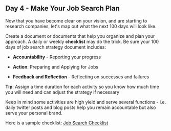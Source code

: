 ## Day 4 - Make Your Job Search Plan

Now that you have become clear on your vision, and are starting to research companies, let's map out what the next 100 days will look like.

Create a document or documents that help you organize and plan your approach.  A daily or weekly **checklist** may do the trick. Be sure your 100 days of job search strategy document includes:

* **Accountability** -  Reporting your progress 

* **Action**: Preparing and Applying for Jobs

* **Feedback and Reflection** -  Reflecting on successes and failures

**Tip**: Assign a time duration for each activity so you know how much time you will need and can adjust the strategy if necessary

Keep in mind some activities are high yield and serve several functions - i.e. daily twitter posts and blog posts help you remain accountable but also serve your personal brand. 

Here is a sample checklist: [Job Search Checklist](https://www.evernote.com/shard/s329/sh/a6636879-304c-0006-0b9d-22725cb6b3bc/35d91d1ef43bd8e1ea2d7e78766cd1f0)
